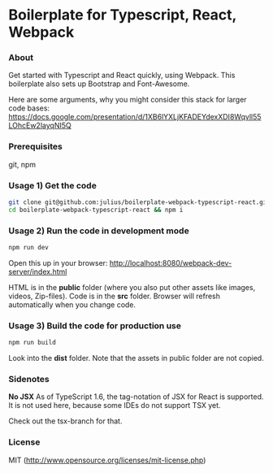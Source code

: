 # Boilerplate for Typescript, React, Webpack

### About

Get started with Typescript and React quickly, using Webpack.
This boilerplate also sets up Bootstrap and Font-Awesome.

Here are some arguments, why you might consider this stack for larger code bases:
https://docs.google.com/presentation/d/1XB6lYXLjKFADEYdexXDI8Wqvll55LOhcEw2layqNI5Q

### Prerequisites

git, npm


### Usage 1) Get the code

``` bash
git clone git@github.com:julius/boilerplate-webpack-typescript-react.git
cd boilerplate-webpack-typescript-react && npm i
```

### Usage 2) Run the code in development mode

``` bash
npm run dev
```

Open this up in your browser:
[http://localhost:8080/webpack-dev-server/index.html](http://localhost:8080/webpack-dev-server/index.html)

HTML is in the **public** folder (where you also put other assets like images, videos, Zip-files).
Code is in the **src** folder.
Browser will refresh automatically when you change code.


### Usage 3) Build the code for production use

``` bash
npm run build
```

Look into the **dist** folder.
Note that the assets in public folder are not copied.


### Sidenotes

**No JSX**
As of TypeScript 1.6, the tag-notation of JSX for React is supported.
It is not used here, because some IDEs do not support TSX yet.

Check out the tsx-branch for that.


### License

MIT (http://www.opensource.org/licenses/mit-license.php)